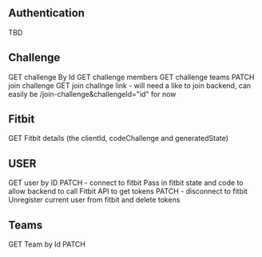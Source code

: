 ## Authentication
TBD
## Challenge
GET 
challenge By Id
GET 
challenge members
GET
challenge teams
PATCH
join challenge
GET
join challnge link - will need a like to join backend, can easily be /join-challenge&challengeId="id" for now
## Fitbit
GET
Fitbit details (the clientId, codeChallenge and generatedState)
## USER
GET
user by ID
PATCH - connect to fitbit
Pass in fitbit state and code to allow backend to call Fitbit API to get tokens
PATCH - disconnect to fitbit
Unregister current user from fitbit and delete tokens
## Teams
GET
Team by Id
PATCH



